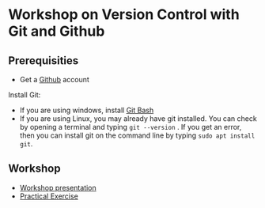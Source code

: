 # Workshop on Version Control with Git and Github

## Prerequisities
- Get a [Github](github.com) account

Install Git: 
- If you are using windows, install [Git Bash](https://git-scm.com/downloads)
- If you are using Linux, you may already have git installed. You can check by opening a terminal and typing `git --version` .
If you get an error, then you can install git on the command line by typing `sudo apt install git`.

## Workshop
- [Workshop presentation](https://github.com/coughls/Git-training/blob/master/intro_to_git_and_github.pdf)
- [Practical Exercise](https://github.com/coughls/Git-training/blob/master/git-practical.md)

